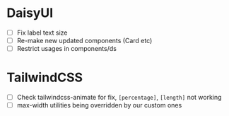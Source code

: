 # DaisyUI

- [ ] Fix label text size
- [ ] Re-make new updated components (Card etc)
- [ ] Restrict usages in components/ds

# TailwindCSS

- [ ] Check tailwindcss-animate for fix, `[percentage]`, `[length]` not working
- [ ] max-width utilities being overridden by our custom ones
